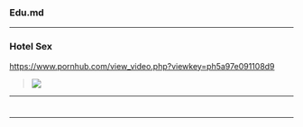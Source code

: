 ### Edu.md
---
### Hotel Sex
https://www.pornhub.com/view_video.php?viewkey=ph5a97e091108d9
>![](https://ci.phncdn.com/videos/201803/01/156448422/original/(m=ecuKGgaaayrGbid)(mh=q6HJjxep8pZjJyCX)9.jpg)
---
### 

>![]()
---
